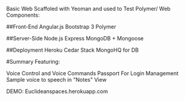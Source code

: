 Basic Web Scaffoled with Yeoman and used to Test Polymer/ Web Components:

##Front-End
Angular.js
Bootstrap 3
Polymer

##Server-Side
Node.js
Express
MongoDB + Mongoose


##Deployment
Heroku Cedar Stack
MongoHQ for DB


#Summary
Featuring:

Voice Control and Voice Commands
Passport For Login Management
Sample voice to speech in "Notes" View

DEMO: Euclideanspaces.herokuapp.com
